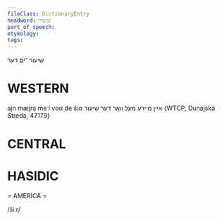 ```yaml
---
fileClass: DictionaryEntry
headword: שיעור
part_of_speech: 
etymology: 
tags: 
---
```

שיעור
־ים
דער

WESTERN
========

ajn mæjrə meˑl voα de šiα איין מיירע מעל וואָר דער שיעור {WTCP, Dunajská Streda, 47179}

CENTRAL
========

HASIDIC
=======
= AMERICA = 

/šiːr/